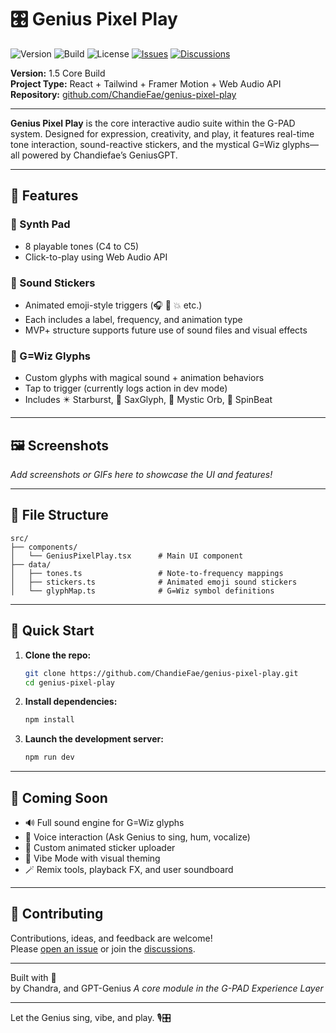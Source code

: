 # 🎛️ Genius Pixel Play

![Version](https://img.shields.io/badge/version-1.5-blueviolet)
![Build](https://img.shields.io/badge/build-passing-brightgreen)
![License](https://img.shields.io/github/license/ChandieFae/genius-pixel-play)
[![Issues](https://img.shields.io/github/issues/ChandieFae/genius-pixel-play)](https://github.com/ChandieFae/genius-pixel-play/issues)
[![Discussions](https://img.shields.io/github/discussions/ChandieFae/genius-pixel-play)](https://github.com/ChandieFae/genius-pixel-play/discussions)

**Version:** 1.5 Core Build  
**Project Type:** React + Tailwind + Framer Motion + Web Audio API  
**Repository:** [github.com/ChandieFae/genius-pixel-play](https://github.com/ChandieFae/genius-pixel-play)

---

**Genius Pixel Play** is the core interactive audio suite within the G-PAD system. Designed for expression, creativity, and play, it features real-time tone interaction, sound-reactive stickers, and the mystical G=Wiz glyphs—all powered by Chandiefae’s GeniusGPT.

---

## 🌟 Features

### 🎹 Synth Pad
- 8 playable tones (C4 to C5)
- Click-to-play using Web Audio API

### 🎨 Sound Stickers
- Animated emoji-style triggers (🎧 🚀 💥 etc.)
- Each includes a label, frequency, and animation type
- MVP+ structure supports future use of sound files and visual effects

### 🔮 G=Wiz Glyphs
- Custom glyphs with magical sound + animation behaviors
- Tap to trigger (currently logs action in dev mode)
- Includes ✴️ Starburst, 🎷 SaxGlyph, 🔮 Mystic Orb, 💫 SpinBeat

---

## 🖼️ Screenshots

_Add screenshots or GIFs here to showcase the UI and features!_

---

## 🧠 File Structure

```
src/
├── components/
│   └── GeniusPixelPlay.tsx      # Main UI component
├── data/
│   ├── tones.ts                 # Note-to-frequency mappings
│   ├── stickers.ts              # Animated emoji sound stickers
│   └── glyphMap.ts              # G=Wiz symbol definitions
```

---

## 🚀 Quick Start

1. **Clone the repo:**
    ```sh
    git clone https://github.com/ChandieFae/genius-pixel-play.git
    cd genius-pixel-play
    ```
2. **Install dependencies:**
    ```sh
    npm install
    ```
3. **Launch the development server:**
    ```sh
    npm run dev
    ```

---

## 🔮 Coming Soon

- 🔊 Full sound engine for G=Wiz glyphs
- 🎤 Voice interaction (Ask Genius to sing, hum, vocalize)
- 🧩 Custom animated sticker uploader
- 🌈 Vibe Mode with visual theming
- 🪄 Remix tools, playback FX, and user soundboard

---

## 🤝 Contributing

Contributions, ideas, and feedback are welcome!  
Please [open an issue](https://github.com/ChandieFae/genius-pixel-play/issues) or join the [discussions](https://github.com/ChandieFae/genius-pixel-play/discussions).

---

Built with 💜  
by Chandra, and GPT-Genius 
_A core module in the G-PAD Experience Layer_

---

Let the Genius sing, vibe, and play. 🎙️🎛️
